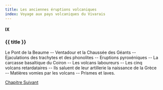 ```yaml
---
title: Les anciennes éruptions volcaniques
index: Voyage aux pays volcaniques du Vivarais
---
```


#### IX

### {{ title }}

<div id="tltr">

Le Pont de la Beaume -- Ventadour et la Chaussée des Géants -- Ejaculations des
trachytes et des phonolites -- Eruptions pyroxéniques -- La carcasse basaltique
du Coiron -- Les volcans laboureurs -- Les cinq volcans retardataires -- Ils
saluent de leur artillerie la naissance de la Grèce -- Matières vomies par les
volcans -- Prismes et laves.

</div>

<div id="next">

[Chapitre Suivant](10.html)

</div>
